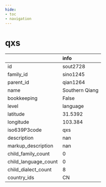 ```yaml
---
hide:
- toc
- navigation
---
```

# qxs
|                      | info           |
|:---------------------|:---------------|
| id                   | sout2728       |
| family_id            | sino1245       |
| parent_id            | qian1264       |
| name                 | Southern Qiang |
| bookkeeping          | False          |
| level                | language       |
| latitude             | 31.5392        |
| longitude            | 103.384        |
| iso639P3code         | qxs            |
| description          | nan            |
| markup_description   | nan            |
| child_family_count   | 0              |
| child_language_count | 0              |
| child_dialect_count  | 8              |
| country_ids          | CN             |